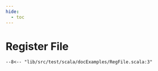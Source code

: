 ```yaml
---
hide:
  - toc
---
```


# Register File

```scastie 
--8<-- "lib/src/test/scala/docExamples/RegFile.scala:3"
```

